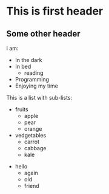 # This is first header 

## Some other header 
I am: 
* In the dark 
* In bed 
  * reading
* Programming 
* Enjoying my time 

This is a list with sub-lists: 
- fruits
  - apple 
  - pear 
  - orange 
- vedgetables 
  - carrot 
  - cabbage 
  - kale 

* hello
  * again 
  * old 
  * friend 